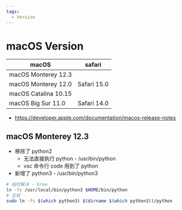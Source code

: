 ```yaml
---
tags:
  - Version
---
```


# macOS Version

| macOS                | safari      |
| -------------------- | ----------- |
| macOS Monterey 12.3  |
| macOS Monterey 12.0  | Safari 15.0 |
| macOS Catalina 10.15 |
| macOS Big Sur 11.0   | Safari 14.0 |

- https://developer.apple.com/documentation/macos-release-notes

## macOS Monterey 12.3

- 移除了 python2
  - 无法直接执行 python - /usr/bin/python
  - vsc 命令行 code 用到了 python
- 新增了 python3 - /usr/bin/python3

```bash
# 临时解决 - brew
ln -fs /usr/local/bin/python3 $HOME/bin/python
# 全局
sudo ln -fs $(which python3) $(dirname $(which python3))/python
```
